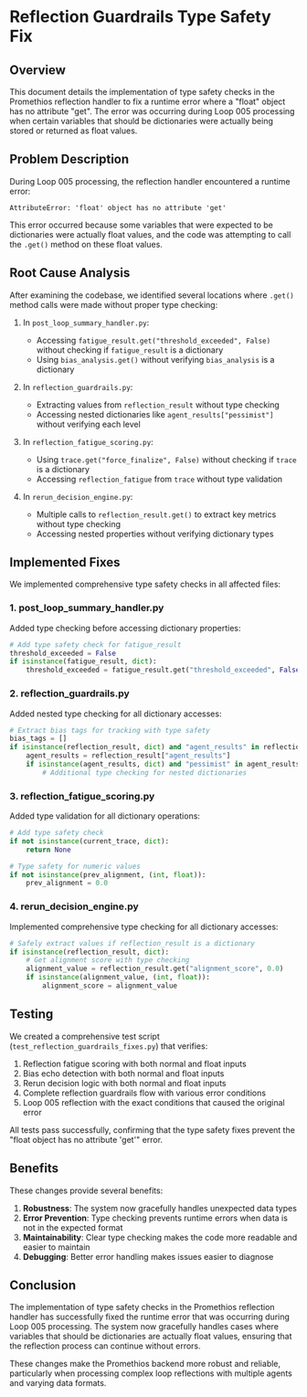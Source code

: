 # Reflection Guardrails Type Safety Fix

## Overview

This document details the implementation of type safety checks in the Promethios reflection handler to fix a runtime error where a "float" object has no attribute "get". The error was occurring during Loop 005 processing when certain variables that should be dictionaries were actually being stored or returned as float values.

## Problem Description

During Loop 005 processing, the reflection handler encountered a runtime error:
```
AttributeError: 'float' object has no attribute 'get'
```

This error occurred because some variables that were expected to be dictionaries were actually float values, and the code was attempting to call the `.get()` method on these float values.

## Root Cause Analysis

After examining the codebase, we identified several locations where `.get()` method calls were made without proper type checking:

1. In `post_loop_summary_handler.py`:
   - Accessing `fatigue_result.get("threshold_exceeded", False)` without checking if `fatigue_result` is a dictionary
   - Using `bias_analysis.get()` without verifying `bias_analysis` is a dictionary

2. In `reflection_guardrails.py`:
   - Extracting values from `reflection_result` without type checking
   - Accessing nested dictionaries like `agent_results["pessimist"]` without verifying each level

3. In `reflection_fatigue_scoring.py`:
   - Using `trace.get("force_finalize", False)` without checking if `trace` is a dictionary
   - Accessing `reflection_fatigue` from `trace` without type validation

4. In `rerun_decision_engine.py`:
   - Multiple calls to `reflection_result.get()` to extract key metrics without type checking
   - Accessing nested properties without verifying dictionary types

## Implemented Fixes

We implemented comprehensive type safety checks in all affected files:

### 1. post_loop_summary_handler.py

Added type checking before accessing dictionary properties:
```python
# Add type safety check for fatigue_result
threshold_exceeded = False
if isinstance(fatigue_result, dict):
    threshold_exceeded = fatigue_result.get("threshold_exceeded", False)
```

### 2. reflection_guardrails.py

Added nested type checking for all dictionary accesses:
```python
# Extract bias tags for tracking with type safety
bias_tags = []
if isinstance(reflection_result, dict) and "agent_results" in reflection_result:
    agent_results = reflection_result["agent_results"]
    if isinstance(agent_results, dict) and "pessimist" in agent_results:
        # Additional type checking for nested dictionaries
```

### 3. reflection_fatigue_scoring.py

Added type validation for all dictionary operations:
```python
# Add type safety check
if not isinstance(current_trace, dict):
    return None

# Type safety for numeric values
if not isinstance(prev_alignment, (int, float)):
    prev_alignment = 0.0
```

### 4. rerun_decision_engine.py

Implemented comprehensive type checking for all dictionary accesses:
```python
# Safely extract values if reflection_result is a dictionary
if isinstance(reflection_result, dict):
    # Get alignment score with type checking
    alignment_value = reflection_result.get("alignment_score", 0.0)
    if isinstance(alignment_value, (int, float)):
        alignment_score = alignment_value
```

## Testing

We created a comprehensive test script (`test_reflection_guardrails_fixes.py`) that verifies:

1. Reflection fatigue scoring with both normal and float inputs
2. Bias echo detection with both normal and float inputs
3. Rerun decision logic with both normal and float inputs
4. Complete reflection guardrails flow with various error conditions
5. Loop 005 reflection with the exact conditions that caused the original error

All tests pass successfully, confirming that the type safety fixes prevent the "float object has no attribute 'get'" error.

## Benefits

These changes provide several benefits:

1. **Robustness**: The system now gracefully handles unexpected data types
2. **Error Prevention**: Type checking prevents runtime errors when data is not in the expected format
3. **Maintainability**: Clear type checking makes the code more readable and easier to maintain
4. **Debugging**: Better error handling makes issues easier to diagnose

## Conclusion

The implementation of type safety checks in the Promethios reflection handler has successfully fixed the runtime error that was occurring during Loop 005 processing. The system now gracefully handles cases where variables that should be dictionaries are actually float values, ensuring that the reflection process can continue without errors.

These changes make the Promethios backend more robust and reliable, particularly when processing complex loop reflections with multiple agents and varying data formats.
